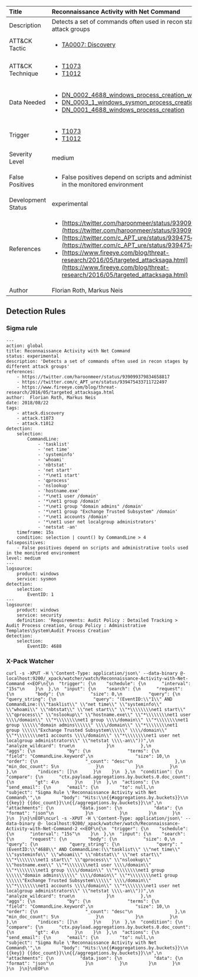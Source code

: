 | Title                | Reconnaissance Activity with Net Command                                                                                                                                                 |
|:---------------------|:------------------------------------------------------------------------------------------------------------------------------------------------------------|
| Description          | Detects a set of commands often used in recon stages by different attack groups                                                                                                                                           |
| ATT&amp;CK Tactic    | <ul><li>[TA0007: Discovery](https://attack.mitre.org/tactics/TA0007)</li></ul>  |
| ATT&amp;CK Technique | <ul><li>[T1073](https://attack.mitre.org/tactics/T1073)</li><li>[T1012](https://attack.mitre.org/tactics/T1012)</li></ul>                             |
| Data Needed          | <ul><li>[DN_0002_4688_windows_process_creation_with_commandline](../Data_Needed/DN_0002_4688_windows_process_creation_with_commandline.md)</li><li>[DN_0003_1_windows_sysmon_process_creation](../Data_Needed/DN_0003_1_windows_sysmon_process_creation.md)</li><li>[DN_0001_4688_windows_process_creation](../Data_Needed/DN_0001_4688_windows_process_creation.md)</li></ul>                                                         |
| Trigger              | <ul><li>[T1073](../Triggering/T1073.md)</li><li>[T1012](../Triggering/T1012.md)</li></ul>  |
| Severity Level       | medium                                                                                                                                                 |
| False Positives      | <ul><li>False positives depend on scripts and administrative tools used in the monitored environment</li></ul>                                                                  |
| Development Status   | experimental                                                                                                                                                |
| References           | <ul><li>[https://twitter.com/haroonmeer/status/939099379834658817](https://twitter.com/haroonmeer/status/939099379834658817)</li><li>[https://twitter.com/c_APT_ure/status/939475433711722497](https://twitter.com/c_APT_ure/status/939475433711722497)</li><li>[https://www.fireeye.com/blog/threat-research/2016/05/targeted_attacksaga.html](https://www.fireeye.com/blog/threat-research/2016/05/targeted_attacksaga.html)</li></ul>                                                          |
| Author               | Florian Roth, Markus Neis                                                                                                                                                |


## Detection Rules

### Sigma rule

```
---
action: global
title: Reconnaissance Activity with Net Command
status: experimental
description: 'Detects a set of commands often used in recon stages by different attack groups' 
references:
    - https://twitter.com/haroonmeer/status/939099379834658817
    - https://twitter.com/c_APT_ure/status/939475433711722497
    - https://www.fireeye.com/blog/threat-research/2016/05/targeted_attacksaga.html
author:  Florian Roth, Markus Neis
date: 2018/08/22
tags:
    - attack.discovery
    - attack.t1073
    - attack.t1012 
detection:
    selection:
        CommandLine: 
            - 'tasklist'
            - 'net time'
            - 'systeminfo'
            - 'whoami'
            - 'nbtstat'
            - 'net start'
            - '*\net1 start'
            - 'qprocess'
            - 'nslookup'
            - 'hostname.exe'
            - '*\net1 user /domain'
            - '*\net1 group /domain'
            - '*\net1 group "domain admins" /domain'
            - '*\net1 group "Exchange Trusted Subsystem" /domain'
            - '*\net1 accounts /domain' 
            - '*\net1 user net localgroup administrators' 
            - 'netstat -an'
    timeframe: 15s 
    condition: selection | count() by CommandLine > 4
falsepositives: 
    - False positives depend on scripts and administrative tools used in the monitored environment
level: medium
---
logsource:
    product: windows
    service: sysmon
detection:
    selection:
        EventID: 1
---
logsource:
    product: windows
    service: security
    definition: 'Requirements: Audit Policy : Detailed Tracking > Audit Process creation, Group Policy : Administrative Templates\System\Audit Process Creation'
detection:
    selection:
        EventID: 4688

```








### X-Pack Watcher

```
curl -s -XPUT -H \'Content-Type: application/json\' --data-binary @- localhost:9200/_xpack/watcher/watch/Reconnaissance-Activity-with-Net-Command <<EOF\n{\n  "trigger": {\n    "schedule": {\n      "interval": "15s"\n    }\n  },\n  "input": {\n    "search": {\n      "request": {\n        "body": {\n          "size": 0,\n          "query": {\n            "query_string": {\n              "query": "(EventID:\\"1\\" AND CommandLine:(\\"tasklist\\" \\"net time\\" \\"systeminfo\\" \\"whoami\\" \\"nbtstat\\" \\"net start\\" \\"*\\\\\\\\net1 start\\" \\"qprocess\\" \\"nslookup\\" \\"hostname.exe\\" \\"*\\\\\\\\net1 user \\\\/domain\\" \\"*\\\\\\\\net1 group \\\\/domain\\" \\"*\\\\\\\\net1 group \\\\\\"domain admins\\\\\\" \\\\/domain\\" \\"*\\\\\\\\net1 group \\\\\\"Exchange Trusted Subsystem\\\\\\" \\\\/domain\\" \\"*\\\\\\\\net1 accounts \\\\/domain\\" \\"*\\\\\\\\net1 user net localgroup administrators\\" \\"netstat \\\\-an\\"))",\n              "analyze_wildcard": true\n            }\n          },\n          "aggs": {\n            "by": {\n              "terms": {\n                "field": "CommandLine.keyword",\n                "size": 10,\n                "order": {\n                  "_count": "desc"\n                },\n                "min_doc_count": 5\n              }\n            }\n          }\n        },\n        "indices": []\n      }\n    }\n  },\n  "condition": {\n    "compare": {\n      "ctx.payload.aggregations.by.buckets.0.doc_count": {\n        "gt": 4\n      }\n    }\n  },\n  "actions": {\n    "send_email": {\n      "email": {\n        "to": null,\n        "subject": "Sigma Rule \'Reconnaissance Activity with Net Command\'",\n        "body": "Hits:\\n{{#aggregations.by.buckets}}\\n {{key}} {{doc_count}}\\n{{/aggregations.by.buckets}}\\n",\n        "attachments": {\n          "data.json": {\n            "data": {\n              "format": "json"\n            }\n          }\n        }\n      }\n    }\n  }\n}\nEOF\ncurl -s -XPUT -H \'Content-Type: application/json\' --data-binary @- localhost:9200/_xpack/watcher/watch/Reconnaissance-Activity-with-Net-Command-2 <<EOF\n{\n  "trigger": {\n    "schedule": {\n      "interval": "15s"\n    }\n  },\n  "input": {\n    "search": {\n      "request": {\n        "body": {\n          "size": 0,\n          "query": {\n            "query_string": {\n              "query": "(EventID:\\"4688\\" AND CommandLine:(\\"tasklist\\" \\"net time\\" \\"systeminfo\\" \\"whoami\\" \\"nbtstat\\" \\"net start\\" \\"*\\\\\\\\net1 start\\" \\"qprocess\\" \\"nslookup\\" \\"hostname.exe\\" \\"*\\\\\\\\net1 user \\\\/domain\\" \\"*\\\\\\\\net1 group \\\\/domain\\" \\"*\\\\\\\\net1 group \\\\\\"domain admins\\\\\\" \\\\/domain\\" \\"*\\\\\\\\net1 group \\\\\\"Exchange Trusted Subsystem\\\\\\" \\\\/domain\\" \\"*\\\\\\\\net1 accounts \\\\/domain\\" \\"*\\\\\\\\net1 user net localgroup administrators\\" \\"netstat \\\\-an\\"))",\n              "analyze_wildcard": true\n            }\n          },\n          "aggs": {\n            "by": {\n              "terms": {\n                "field": "CommandLine.keyword",\n                "size": 10,\n                "order": {\n                  "_count": "desc"\n                },\n                "min_doc_count": 5\n              }\n            }\n          }\n        },\n        "indices": []\n      }\n    }\n  },\n  "condition": {\n    "compare": {\n      "ctx.payload.aggregations.by.buckets.0.doc_count": {\n        "gt": 4\n      }\n    }\n  },\n  "actions": {\n    "send_email": {\n      "email": {\n        "to": null,\n        "subject": "Sigma Rule \'Reconnaissance Activity with Net Command\'",\n        "body": "Hits:\\n{{#aggregations.by.buckets}}\\n {{key}} {{doc_count}}\\n{{/aggregations.by.buckets}}\\n",\n        "attachments": {\n          "data.json": {\n            "data": {\n              "format": "json"\n            }\n          }\n        }\n      }\n    }\n  }\n}\nEOF\n
```




